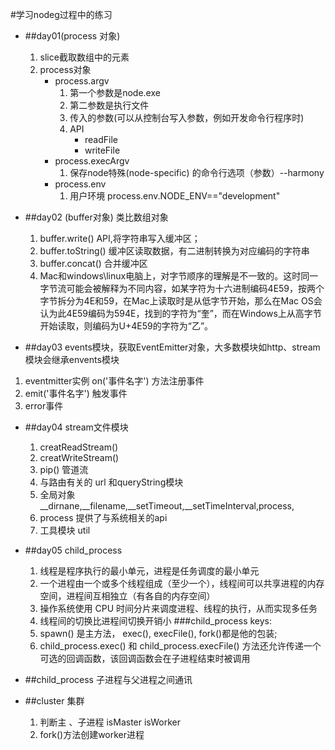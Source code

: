 #学习nodeg过程中的练习
* ##day01(process 对象)
    1. slice截取数组中的元素
    2. process对象
        * process.argv
            1. 第一个参数是node.exe
            2. 第二参数是执行文件
            3. 传入的参数(可以从控制台写入参数，例如开发命令行程序时)
            4. API
                * readFile
                * writeFile
        * process.execArgv
            1. 保存node特殊(node-specific) 的命令行选项（参数）--harmony
        * process.env
            1. 用户环境   process.env.NODE_ENV=="development"

* ##day02 (buffer对象)   类比数组对象
    1. buffer.write()  API,将字符串写入缓冲区；
    2. buffer.toString() 缓冲区读取数据，有二进制转换为对应编码的字符串
    3. buffer.concat()  合并缓冲区
    4. Mac和windows\linux电脑上，对字节顺序的理解是不一致的。这时同一字节流可能会被解释为不同内容，如某字符为十六进制编码4E59，按两个字节拆分为4E和59，在Mac上读取时是从低字节开始，那么在Mac OS会认为此4E59编码为594E，找到的字符为“奎”，而在Windows上从高字节开始读取，则编码为U+4E59的字符为“乙”。
*  ##day03  events模块，获取EventEmitter对象，大多数模块如http、stream模块会继承envents模块
  1. eventmitter实例  on('事件名字') 方法注册事件
  2. emit('事件名字') 触发事件
  3. error事件
*  ##day04   stream文件模块
     1. creatReadStream()
     2. creatWriteStream()
     3. pip() 管道流
     5. 与路由有关的   url  和queryString模块
     6. 全局对象__dirnane,__filename,__setTimeout,__setTimeInterval,process,
     7. process 提供了与系统相关的api
     8.  工具模块  util
* ##day05  child_process
    1. 线程是程序执行的最小单元，进程是任务调度的最小单元
    2. 一个进程由一个或多个线程组成（至少一个），线程间可以共享进程的内存空间，进程间互相独立（有各自的内存空间）
    3. 操作系统使用 CPU 时间分片来调度进程、线程的执行，从而实现多任务
    4. 线程间的切换比进程间切换开销小
    ###child_process  keys:
    1. spawn()  是主方法，  exec(),    execFile(),   fork()都是他的包装;
    2. child_process.exec() 和 child_process.execFile() 方法还允许传递一个可选的回调函数，该回调函数会在子进程结束时被调用


* ##child_process  子进程与父进程之间通讯
* ##cluster    集群
   1. 判断主 、子进程  isMaster   isWorker
   2.  fork()方法创建worker进程







